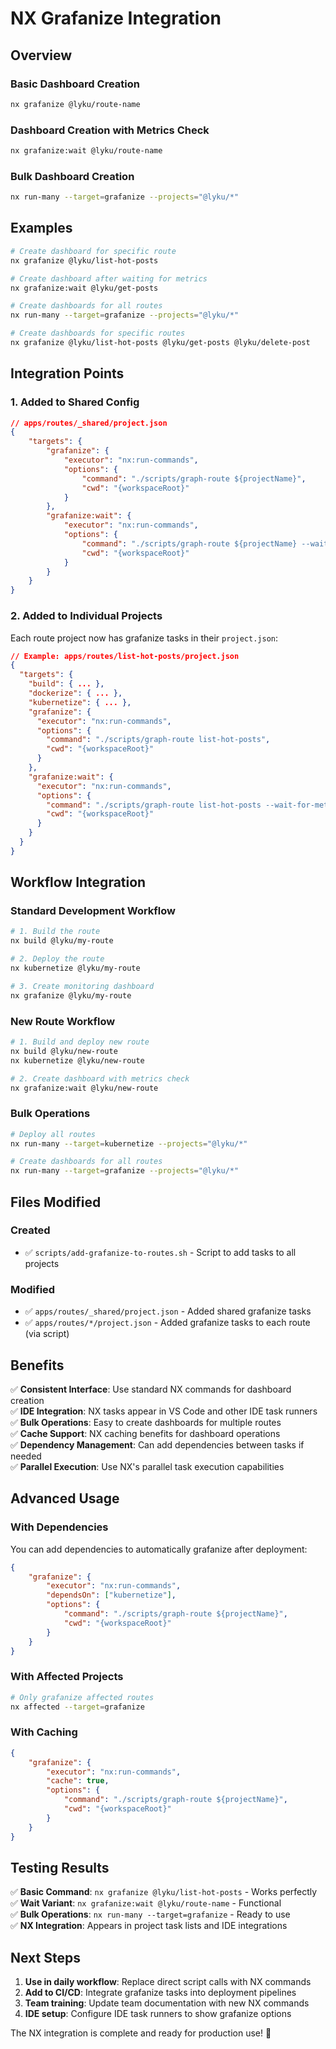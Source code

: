 # NX Grafanize Integration

## Overview

### Basic Dashboard Creation

```bash
nx grafanize @lyku/route-name
```

### Dashboard Creation with Metrics Check

```bash
nx grafanize:wait @lyku/route-name
```

### Bulk Dashboard Creation

```bash
nx run-many --target=grafanize --projects="@lyku/*"
```

## Examples

```bash
# Create dashboard for specific route
nx grafanize @lyku/list-hot-posts

# Create dashboard after waiting for metrics
nx grafanize:wait @lyku/get-posts

# Create dashboards for all routes
nx run-many --target=grafanize --projects="@lyku/*"

# Create dashboards for specific routes
nx grafanize @lyku/list-hot-posts @lyku/get-posts @lyku/delete-post
```

## Integration Points

### 1. Added to Shared Config

```json
// apps/routes/_shared/project.json
{
	"targets": {
		"grafanize": {
			"executor": "nx:run-commands",
			"options": {
				"command": "./scripts/graph-route ${projectName}",
				"cwd": "{workspaceRoot}"
			}
		},
		"grafanize:wait": {
			"executor": "nx:run-commands",
			"options": {
				"command": "./scripts/graph-route ${projectName} --wait-for-metrics",
				"cwd": "{workspaceRoot}"
			}
		}
	}
}
```

### 2. Added to Individual Projects

Each route project now has grafanize tasks in their `project.json`:

```json
// Example: apps/routes/list-hot-posts/project.json
{
  "targets": {
    "build": { ... },
    "dockerize": { ... },
    "kubernetize": { ... },
    "grafanize": {
      "executor": "nx:run-commands",
      "options": {
        "command": "./scripts/graph-route list-hot-posts",
        "cwd": "{workspaceRoot}"
      }
    },
    "grafanize:wait": {
      "executor": "nx:run-commands",
      "options": {
        "command": "./scripts/graph-route list-hot-posts --wait-for-metrics",
        "cwd": "{workspaceRoot}"
      }
    }
  }
}
```

## Workflow Integration

### Standard Development Workflow

```bash
# 1. Build the route
nx build @lyku/my-route

# 2. Deploy the route
nx kubernetize @lyku/my-route

# 3. Create monitoring dashboard
nx grafanize @lyku/my-route
```

### New Route Workflow

```bash
# 1. Build and deploy new route
nx build @lyku/new-route
nx kubernetize @lyku/new-route

# 2. Create dashboard with metrics check
nx grafanize:wait @lyku/new-route
```

### Bulk Operations

```bash
# Deploy all routes
nx run-many --target=kubernetize --projects="@lyku/*"

# Create dashboards for all routes
nx run-many --target=grafanize --projects="@lyku/*"
```

## Files Modified

### Created

- ✅ `scripts/add-grafanize-to-routes.sh` - Script to add tasks to all projects

### Modified

- ✅ `apps/routes/_shared/project.json` - Added shared grafanize tasks
- ✅ `apps/routes/*/project.json` - Added grafanize tasks to each route (via script)

## Benefits

✅ **Consistent Interface**: Use standard NX commands for dashboard creation  
✅ **IDE Integration**: NX tasks appear in VS Code and other IDE task runners  
✅ **Bulk Operations**: Easy to create dashboards for multiple routes  
✅ **Cache Support**: NX caching benefits for dashboard operations  
✅ **Dependency Management**: Can add dependencies between tasks if needed  
✅ **Parallel Execution**: Use NX's parallel task execution capabilities

## Advanced Usage

### With Dependencies

You can add dependencies to automatically grafanize after deployment:

```json
{
	"grafanize": {
		"executor": "nx:run-commands",
		"dependsOn": ["kubernetize"],
		"options": {
			"command": "./scripts/graph-route ${projectName}",
			"cwd": "{workspaceRoot}"
		}
	}
}
```

### With Affected Projects

```bash
# Only grafanize affected routes
nx affected --target=grafanize
```

### With Caching

```json
{
	"grafanize": {
		"executor": "nx:run-commands",
		"cache": true,
		"options": {
			"command": "./scripts/graph-route ${projectName}",
			"cwd": "{workspaceRoot}"
		}
	}
}
```

## Testing Results

✅ **Basic Command**: `nx grafanize @lyku/list-hot-posts` - Works perfectly  
✅ **Wait Variant**: `nx grafanize:wait @lyku/route-name` - Functional  
✅ **Bulk Operations**: `nx run-many --target=grafanize` - Ready to use  
✅ **NX Integration**: Appears in project task lists and IDE integrations

## Next Steps

1. **Use in daily workflow**: Replace direct script calls with NX commands
2. **Add to CI/CD**: Integrate grafanize tasks into deployment pipelines
3. **Team training**: Update team documentation with new NX commands
4. **IDE setup**: Configure IDE task runners to show grafanize options

The NX integration is complete and ready for production use! 🎉
